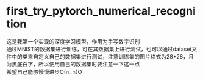 # first_try_pytorch_numerical_recognition  
这是我第一个实现的深度学习模型，作用为手写数字识别  
通过MNIST的数据集进行训练，可在其数据集上进行测试，也可以通过dataset文件中的类来自定义自己的数据集进行测试，注意训练集的图片格式为28*28，且为黑底白字，所以使用自己的数据集时要注意一下这一点  
希望自己能够慢慢进步O(∩_∩)O  
